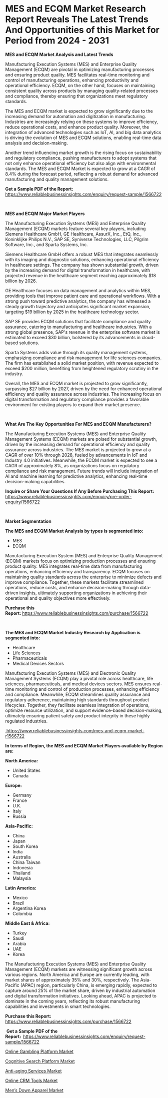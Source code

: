 <p><h1>MES and ECQM Market Research Report Reveals The Latest Trends And Opportunities of this Market for Period from 2024 - 2031</h1></p><p><strong>MES and ECQM Market Analysis and Latest Trends</strong></p>
<p><p>Manufacturing Execution Systems (MES) and Enterprise Quality Management (ECQM) are pivotal in optimizing manufacturing processes and ensuring product quality. MES facilitates real-time monitoring and control of manufacturing operations, enhancing productivity and operational efficiency. ECQM, on the other hand, focuses on maintaining consistent quality across products by managing quality-related processes and compliance, thereby ensuring that organizations meet regulatory standards.</p><p>The MES and ECQM market is expected to grow significantly due to the increasing demand for automation and digitization in manufacturing. Industries are increasingly relying on these systems to improve efficiency, reduce operational costs, and enhance product quality. Moreover, the integration of advanced technologies such as IoT, AI, and big data analytics is driving the evolution of MES and ECQM solutions, enabling real-time data analysis and decision-making.</p><p>Another trend influencing market growth is the rising focus on sustainability and regulatory compliance, pushing manufacturers to adopt systems that not only enhance operational efficiency but also align with environmental standards. The MES and ECQM Market is expected to grow at a CAGR of 8.4% during the forecast period, reflecting a robust demand for advanced manufacturing and quality management solutions.</p></p>
<p><strong>Get a Sample PDF of the Report:&nbsp;</strong> <a href="https://www.reliablebusinessinsights.com/enquiry/request-sample/1566722?utm_campaign=1847&utm_medium=2&utm_source=Github&utm_content=ia&utm_term=26122024&utm_id=mes-and-ecqm">https://www.reliablebusinessinsights.com/enquiry/request-sample/1566722</a></p>
<p>&nbsp;</p>
<p><strong>MES and ECQM Major Market Players</strong></p>
<p><p>The Manufacturing Execution Systems (MES) and Enterprise Quality Management (ECQM) markets feature several key players, including Siemens Healthcare GmbH, GE Healthcare, AssurX, Inc., EtQ, Inc., Koninklijke Philips N.V., SAP SE, Syniverse Technologies, LLC, Pilgrim Software, Inc., and Sparta Systems, Inc. </p><p>Siemens Healthcare GmbH offers a robust MES that integrates seamlessly with its imaging and diagnostic solutions, enhancing operational efficiency in healthcare settings. The company has shown substantial growth, driven by the increasing demand for digital transformation in healthcare, with projected revenue in the healthcare segment reaching approximately $18 billion by 2026.</p><p>GE Healthcare focuses on data management and analytics within MES, providing tools that improve patient care and operational workflows. With a strong push toward predictive analytics, the company has witnessed a steady growth trajectory and anticipates significant market expansion, targeting $19 billion by 2025 in the healthcare technology sector.</p><p>SAP SE provides ECQM solutions that facilitate compliance and quality assurance, catering to manufacturing and healthcare industries. With a strong global presence, SAP's revenue in the enterprise software market is estimated to exceed $30 billion, bolstered by its advancements in cloud-based solutions.</p><p>Sparta Systems adds value through its quality management systems, emphasizing compliance and risk management for life sciences companies. The firm has established a solid market position, with revenue expected to exceed $200 million, benefiting from heightened regulatory scrutiny in the industry.</p><p>Overall, the MES and ECQM market is projected to grow significantly, surpassing $27 billion by 2027, driven by the need for enhanced operational efficiency and quality assurance across industries. The increasing focus on digital transformation and regulatory compliance provides a favorable environment for existing players to expand their market presence.</p></p>
<p>&nbsp;</p>
<p><strong>What Are The Key Opportunities For MES and ECQM Manufacturers?</strong></p>
<p><p>The Manufacturing Execution Systems (MES) and Enterprise Quality Management Systems (ECQM) markets are poised for substantial growth, driven by the increasing demand for operational efficiency and quality assurance across industries. The MES market is projected to grow at a CAGR of over 10% through 2028, fueled by advancements in IoT and Industry 4.0 initiatives. Meanwhile, the ECQM market is expected to see a CAGR of approximately 8%, as organizations focus on regulatory compliance and risk management. Future trends will include integration of AI and machine learning for predictive analytics, enhancing real-time decision-making capabilities.</p></p>
<p><strong>Inquire or Share Your Questions If Any Before Purchasing This Report:</strong> <a href="https://www.reliablebusinessinsights.com/enquiry/pre-order-enquiry/1566722?utm_campaign=1847&utm_medium=2&utm_source=Github&utm_content=ia&utm_term=26122024&utm_id=mes-and-ecqm">https://www.reliablebusinessinsights.com/enquiry/pre-order-enquiry/1566722</a></p>
<p>&nbsp;</p>
<p><strong>Market Segmentation</strong></p>
<p><strong>The MES and ECQM Market Analysis by types is segmented into:</strong></p>
<p><ul><li>MES</li><li>ECQM</li></ul></p>
<p><p>Manufacturing Execution System (MES) and Enterprise Quality Management (ECQM) markets focus on optimizing production processes and ensuring product quality. MES integrates real-time data from manufacturing operations, enhancing efficiency and transparency. ECQM focuses on maintaining quality standards across the enterprise to minimize defects and improve compliance. Together, these markets facilitate streamlined operations, reduce costs, and enhance decision-making through data-driven insights, ultimately supporting organizations in achieving their operational and quality objectives more effectively.</p></p>
<p><strong>Purchase this Report:&nbsp;</strong><a href="https://www.reliablebusinessinsights.com/purchase/1566722?utm_campaign=1847&utm_medium=2&utm_source=Github&utm_content=ia&utm_term=26122024&utm_id=mes-and-ecqm">https://www.reliablebusinessinsights.com/purchase/1566722</a></p>
<p>&nbsp;</p>
<p><strong>The MES and ECQM Market Industry Research by Application is segmented into:</strong></p>
<p><ul><li>Healthcare</li><li>Life Sciences</li><li>Pharmaceuticals</li><li>Medical Devices Sectors</li></ul></p>
<p><p>Manufacturing Execution Systems (MES) and Electronic Quality Management Systems (ECQM) play a pivotal role across healthcare, life sciences, pharmaceuticals, and medical devices sectors. MES ensures real-time monitoring and control of production processes, enhancing efficiency and compliance. Meanwhile, ECQM streamlines quality assurance and regulatory adherence, maintaining high standards throughout product lifecycles. Together, they facilitate seamless integration of operations, optimize resource utilization, and support evidence-based decision-making, ultimately ensuring patient safety and product integrity in these highly regulated industries.</p></p>
<p><a href="https://www.reliablebusinessinsights.com/mes-and-ecqm-market-r1566722?utm_campaign=1847&utm_medium=2&utm_source=Github&utm_content=ia&utm_term=26122024&utm_id=mes-and-ecqm">&nbsp;https://www.reliablebusinessinsights.com/mes-and-ecqm-market-r1566722</a></p>
<p><strong>In terms of Region, the MES and ECQM Market Players available by Region are:</strong></p>
<p>
    <p> <strong> North America: </strong>
        <ul>
            <li>United States</li>
            <li>Canada</li>
        </ul>
        </p> 
    <p> <strong> Europe: </strong>
        <ul>
            <li>Germany</li>
            <li>France</li>
            <li>U.K.</li>
            <li>Italy</li>
            <li>Russia</li>
        </ul>
        </p> 
    <p> <strong> Asia-Pacific: </strong>
        <ul>
            <li>China</li>
            <li>Japan</li>
            <li>South Korea</li>
            <li>India</li>
            <li>Australia</li>
            <li>China Taiwan</li>
            <li>Indonesia</li>
            <li>Thailand</li>
            <li>Malaysia</li>
        </ul>
        </p> 
    <p> <strong> Latin America: </strong>
        <ul>
            <li>Mexico</li>
            <li>Brazil</li>
            <li>Argentina Korea</li>
            <li>Colombia</li>
        </ul>
        </p> 
    <p> <strong> Middle East & Africa: </strong>
        <ul>
            <li>Turkey</li>
            <li>Saudi</li>
            <li>Arabia</li>
            <li>UAE</li>
            <li>Korea</li>
        </ul>
    </p>
    </p>
<p><p>The Manufacturing Execution Systems (MES) and Enterprise Quality Management (ECQM) markets are witnessing significant growth across various regions. North America and Europe are currently leading, with market shares of approximately 35% and 30%, respectively. The Asia-Pacific (APAC) region, particularly China, is emerging rapidly, expected to capture around 25% of the market share, driven by industrial automation and digital transformation initiatives. Looking ahead, APAC is projected to dominate in the coming years, reflecting its robust manufacturing capabilities and investments in smart technologies.</p></p>
<p><strong>Purchase this Report: </strong><a href="https://www.reliablebusinessinsights.com/purchase/1566722?utm_campaign=1847&utm_medium=2&utm_source=Github&utm_content=ia&utm_term=26122024&utm_id=mes-and-ecqm">https://www.reliablebusinessinsights.com/purchase/1566722</a></p>
<p>&nbsp;<strong>Get a Sample PDF of the Report:&nbsp;&nbsp;</strong><a href="https://www.reliablebusinessinsights.com/enquiry/request-sample/1566722?utm_campaign=1847&utm_medium=2&utm_source=Github&utm_content=ia&utm_term=26122024&utm_id=mes-and-ecqm">https://www.reliablebusinessinsights.com/enquiry/request-sample/1566722</a></p>
<p><strong></strong></p>
<p><p><a href="https://www.linkedin.com/pulse/analyzing-online-gambling-platform-market-54-cagr-growth-forecast-m8bue?utm_campaign=1847&utm_medium=2&utm_source=Github&utm_content=ia&utm_term=26122024&utm_id=mes-and-ecqm">Online Gambling Platform Market</a></p><p><a href="https://www.linkedin.com/pulse/cognitive-search-platform-report-industry-analysis-growth-64wae?utm_campaign=1847&utm_medium=2&utm_source=Github&utm_content=ia&utm_term=26122024&utm_id=mes-and-ecqm">Cognitive Search Platform Market</a></p><p><a href="https://github.com/bornergabrielle89/Market-Research-Report-List-1/blob/main/anti-aging-services-market.md?utm_campaign=1847&utm_medium=2&utm_source=Github&utm_content=ia&utm_term=26122024&utm_id=mes-and-ecqm">Anti-aging Services Market</a></p><p><a href="https://www.linkedin.com/pulse/growth-projections-online-crm-tools-market-expected-cagr-42-size-yflre?utm_campaign=1847&utm_medium=2&utm_source=Github&utm_content=ia&utm_term=26122024&utm_id=mes-and-ecqm">Online CRM Tools Market</a></p><p><a href="https://github.com/comasnickie/Market-Research-Report-List-1/blob/main/mens-down-apparel-market.md?utm_campaign=1847&utm_medium=2&utm_source=Github&utm_content=ia&utm_term=26122024&utm_id=mes-and-ecqm">Men’s Down Apparel Market</a></p></p>